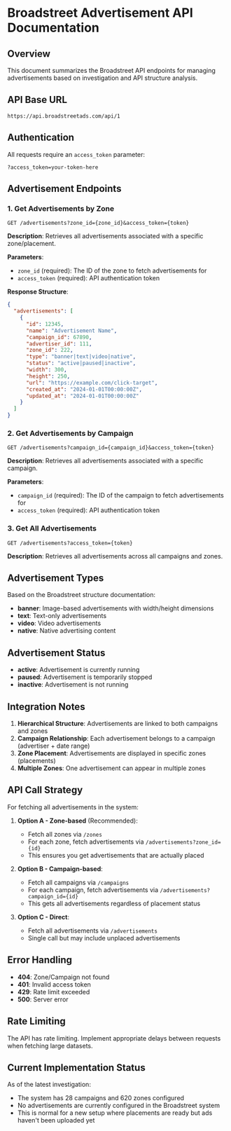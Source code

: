 # Broadstreet Advertisement API Documentation

## Overview

This document summarizes the Broadstreet API endpoints for managing advertisements based on investigation and API structure analysis.

## API Base URL
```
https://api.broadstreetads.com/api/1
```

## Authentication
All requests require an `access_token` parameter:
```
?access_token=your-token-here
```

## Advertisement Endpoints

### 1. Get Advertisements by Zone
```
GET /advertisements?zone_id={zone_id}&access_token={token}
```

**Description**: Retrieves all advertisements associated with a specific zone/placement.

**Parameters**:
- `zone_id` (required): The ID of the zone to fetch advertisements for
- `access_token` (required): API authentication token

**Response Structure**:
```json
{
  "advertisements": [
    {
      "id": 12345,
      "name": "Advertisement Name",
      "campaign_id": 67890,
      "advertiser_id": 111,
      "zone_id": 222,
      "type": "banner|text|video|native",
      "status": "active|paused|inactive",
      "width": 300,
      "height": 250,
      "url": "https://example.com/click-target",
      "created_at": "2024-01-01T00:00:00Z",
      "updated_at": "2024-01-01T00:00:00Z"
    }
  ]
}
```

### 2. Get Advertisements by Campaign
```
GET /advertisements?campaign_id={campaign_id}&access_token={token}
```

**Description**: Retrieves all advertisements associated with a specific campaign.

**Parameters**:
- `campaign_id` (required): The ID of the campaign to fetch advertisements for
- `access_token` (required): API authentication token

### 3. Get All Advertisements
```
GET /advertisements?access_token={token}
```

**Description**: Retrieves all advertisements across all campaigns and zones.

## Advertisement Types

Based on the Broadstreet structure documentation:

- **banner**: Image-based advertisements with width/height dimensions
- **text**: Text-only advertisements
- **video**: Video advertisements
- **native**: Native advertising content

## Advertisement Status

- **active**: Advertisement is currently running
- **paused**: Advertisement is temporarily stopped
- **inactive**: Advertisement is not running

## Integration Notes

1. **Hierarchical Structure**: Advertisements are linked to both campaigns and zones
2. **Campaign Relationship**: Each advertisement belongs to a campaign (advertiser + date range)
3. **Zone Placement**: Advertisements are displayed in specific zones (placements)
4. **Multiple Zones**: One advertisement can appear in multiple zones

## API Call Strategy

For fetching all advertisements in the system:

1. **Option A - Zone-based** (Recommended):
   - Fetch all zones via `/zones`
   - For each zone, fetch advertisements via `/advertisements?zone_id={id}`
   - This ensures you get advertisements that are actually placed

2. **Option B - Campaign-based**:
   - Fetch all campaigns via `/campaigns`
   - For each campaign, fetch advertisements via `/advertisements?campaign_id={id}`
   - This gets all advertisements regardless of placement status

3. **Option C - Direct**:
   - Fetch all advertisements via `/advertisements`
   - Single call but may include unplaced advertisements

## Error Handling

- **404**: Zone/Campaign not found
- **401**: Invalid access token
- **429**: Rate limit exceeded
- **500**: Server error

## Rate Limiting

The API has rate limiting. Implement appropriate delays between requests when fetching large datasets.

## Current Implementation Status

As of the latest investigation:
- The system has 28 campaigns and 620 zones configured
- No advertisements are currently configured in the Broadstreet system
- This is normal for a new setup where placements are ready but ads haven't been uploaded yet